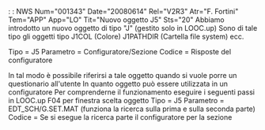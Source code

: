  :  : NWS Num="001343" Date="20080614" Rel="V2R3" Atr="F. Fortini" Tem="APP" App="LO" Tit="Nuovo oggetto J5" Sts="20"
Abbiamo introdotto un nuovo oggetto di tipo "J" (gestito solo in LOOC.up) Sono di tale tipo gli oggetti tipo J1COL (Colore) J1PATHDIR (Cartella file system) ecc.

Tipo = J5
Parametro = Configuratore/Sezione
Codice = Risposte del configuratore

In tal modo è possibile riferirsi a tale oggetto quando si vuole porre un questionario all'utente In quanto oggetto può essere utilizzata in un configuratore
Per comprenderne il funzionamento eseguire i seguenti passi in LOOC.up
F04 per finestra scelta oggetto
Tipo = J5
Parametro = EDT_SCH/G.SET.MAT (funziona la ricerca sulla prima e sulla seconda parte) Codice = Se si esegue la ricerca parte il configuratore per la sezione
